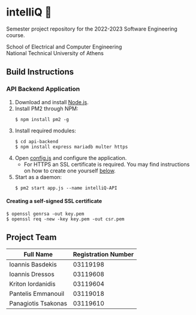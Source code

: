 # intelliQ 📃
Semester project repository for the 2022-2023 Software Engineering course.

School of Electrical and Computer Engineering  
National Technical University of Athens

## Build Instructions

### API Backend Application
1. Download and install [Node.js](https://nodejs.org/).
2. Install PM2 through NPM:
	```shell
	$ npm install pm2 -g
	```
3. Install required modules:
	```shell
	$ cd api-backend
	$ npm install express mariadb multer https
	```
4. Open [config.js](api-backend/config.js) and configure the application.
	- For HTTPS an SSL certificate is required. You may find instructions on how to create one yourself [below](#creating-a-self-signed-ssl-certificate).
5. Start as a daemon:
	```shell
	$ pm2 start app.js --name intelliQ-API
	```

#### Creating a self-signed SSL certificate

```shell
$ openssl genrsa -out key.pem
$ openssl req -new -key key.pem -out csr.pem
```

## Project Team
| Full Name           | Registration Number  |
| ------------------- | -------------------- |
| Ioannis Basdekis    | 03119198             |
| Ioannis Dressos     | 03119608             |
| Kriton Iordanidis   | 03119604             |
| Pantelis Emmanouil  | 03119018             |
| Panagiotis Tsakonas | 03119610             |
